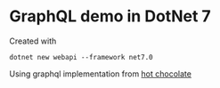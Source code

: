 # GraphQL demo in DotNet 7

Created with

```pwsh
dotnet new webapi --framework net7.0
```

Using graphql implementation from [hot chocolate](https://chillicream.com/docs/hotchocolate/v13)
